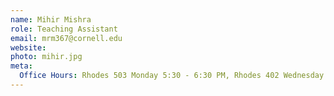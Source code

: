 ```yaml
---
name: Mihir Mishra
role: Teaching Assistant
email: mrm367@cornell.edu
website: 
photo: mihir.jpg
meta:
  Office Hours: Rhodes 503 Monday 5:30 - 6:30 PM, Rhodes 402 Wednesday 5:30 - 6:30 PM
---
```

